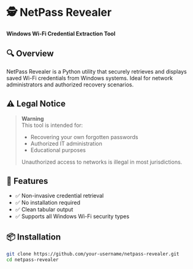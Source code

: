 # 🕵️ **NetPass Revealer**

**Windows Wi-Fi Credential Extraction Tool**

## 🔍 Overview
NetPass Revealer is a Python utility that securely retrieves and displays saved Wi-Fi credentials from Windows systems. Ideal for network administrators and authorized recovery scenarios.

## ⚠️ Legal Notice
> **Warning**  
> This tool is intended for:  
> - Recovering your own forgotten passwords  
> - Authorized IT administration  
> - Educational purposes  
>   
> Unauthorized access to networks is illegal in most jurisdictions.

## 🚀 Features
- ✅ Non-invasive credential retrieval
- ✅ No installation required
- ✅ Clean tabular output
- ✅ Supports all Windows Wi-Fi security types

## 📦 Installation
```bash
git clone https://github.com/your-username/netpass-revealer.git
cd netpass-revealer
